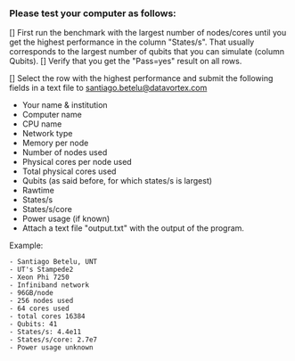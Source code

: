 ### Please test your computer as follows:

 [] First run the benchmark with the largest number of nodes/cores until you get the highest performance in the column "States/s". That usually corresponds to the largest number of qubits that you can simulate (column Qubits). 
 [] Verify that you get the "Pass=yes" result on all rows.

 [] Select the row with the highest performance and submit the following fields in a text file to santiago.betelu@datavortex.com 
- Your name & institution
- Computer name
- CPU name
- Network type
- Memory per node
- Number of nodes used
- Physical cores per node used
- Total physical cores used
- Qubits (as said before, for which states/s is largest) 
- Rawtime 
- States/s 
- States/s/core
- Power usage (if known)
- Attach a text file "output.txt" with the output of the program.

Example:
```
- Santiago Betelu, UNT
- UT's Stampede2
- Xeon Phi 7250
- Infiniband network
- 96GB/node
- 256 nodes used
- 64 cores used
- total cores 16384
- Qubits: 41
- States/s: 4.4e11
- States/s/core: 2.7e7
- Power usage unknown
```
